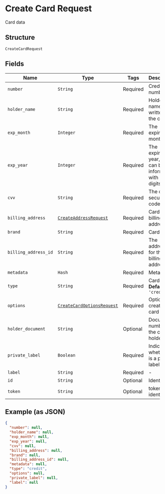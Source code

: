 
# Create Card Request

Card data

## Structure

`CreateCardRequest`

## Fields

| Name | Type | Tags | Description |
|  --- | --- | --- | --- |
| `number` | `String` | Required | Credit card number |
| `holder_name` | `String` | Required | Holder name, as written on the card |
| `exp_month` | `Integer` | Required | The expiration month |
| `exp_year` | `Integer` | Required | The expiration year, that can be informed with 2 or 4 digits |
| `cvv` | `String` | Required | The card's security code |
| `billing_address` | [`CreateAddressRequest`](../../doc/models/create-address-request.md) | Required | Card's billing address |
| `brand` | `String` | Required | Card brand |
| `billing_address_id` | `String` | Required | The address id for the billing address |
| `metadata` | `Hash` | Required | Metadata |
| `type` | `String` | Required | Card type<br>**Default**: `'credit'` |
| `options` | [`CreateCardOptionsRequest`](../../doc/models/create-card-options-request.md) | Required | Options for creating the card |
| `holder_document` | `String` | Optional | Document number for the card's holder |
| `private_label` | `Boolean` | Required | Indicates whether it is a private label card |
| `label` | `String` | Required | - |
| `id` | `String` | Optional | Identifier |
| `token` | `String` | Optional | token identifier |

## Example (as JSON)

```json
{
  "number": null,
  "holder_name": null,
  "exp_month": null,
  "exp_year": null,
  "cvv": null,
  "billing_address": null,
  "brand": null,
  "billing_address_id": null,
  "metadata": null,
  "type": "credit",
  "options": null,
  "private_label": null,
  "label": null
}
```

